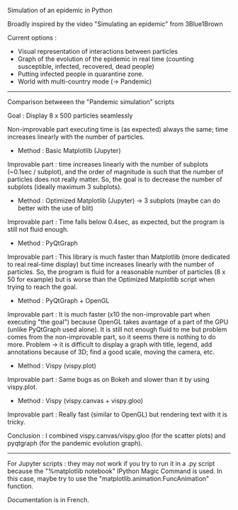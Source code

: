 Simulation of an epidemic in Python

Broadly inspired by the video "Simulating an epidemic" from 3Blue1Brown

Current options :
  - Visual representation of interactions between particles
  - Graph of the evolution of the epidemic in real time (counting susceptible, infected, recovered, dead people)
  - Putting infected people in quarantine zone.
  - World with multi-country mode (-> Pandemic)

-----

Comparison betweeen the "Pandemic simulation" scripts

Goal : Display 8 x 500 particles seamlessly

Non-improvable part executing time is (as expected) always the same; time increases linearly with the number of particles.

  - Method : Basic Matplotlib (Jupyter)

Improvable part : time increases linearly with the number of subplots (~0.1sec / subplot), and the order of magnitude is
such that the number of particles does not really matter. So, the goal is to decrease the number of subplots 
(ideally maximum 3 subplots).

  - Method : Optimized Matplotlib (Jupyter) -> 3 subplots (maybe can do better with the use of blit)

Improvable part : Time falls below 0.4sec, as expected, but the program is still not fluid enough.

  - Method : PyQtGraph

Improvable part : This library is much faster than Matplotlib (more dedicated to real real-time display) but time increases linearly with the number of particles. So, the program is fluid for a reasonable number of particles
(8 x 50 for example) but is worse than the Optimized Matplotlib script when trying to reach the goal.

  - Method : PyQtGraph + OpenGL 

Improvable part : It is much faster (x10 the non-improvable part when executing "the goal") because OpenGL takes
avantage of a part of the GPU (unlike PyQtGraph used alone). It is still not enough fluid to me but problem comes from 
the non-improvable part, so it seems there is nothing to do more.
Problem -> it is difficult to display a graph with title, legend, add annotations because of 3D; find a good scale,
moving the camera, etc.

  - Method : Vispy (vispy.plot)
  
Improvable part : Same bugs as on Bokeh and slower than it by using vispy.plot.

  - Method : Vispy (vispy.canvas + vispy.gloo)
  
Improvable part : Really fast (similar to OpenGL) but rendering text with it is tricky.

Conclusion : I combined vispy.canvas/vispy.gloo (for the scatter plots) and pyqtgraph (for the pandemic evolution graph).

-----

For Jupyter scripts : they may not work if you try to run it in a .py script because the "%matplotlib notebook" IPython Magic Command 
is used. In this case, maybe try to use the "matplotlib.animation.FuncAnimation" function.

Documentation is in French.
